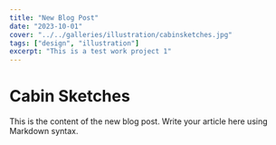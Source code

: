 ```yaml
---
title: "New Blog Post"
date: "2023-10-01"
cover: "../../galleries/illustration/cabinsketches.jpg"
tags: ["design", "illustration"]
excerpt: "This is a test work project 1"
---
```


# Cabin Sketches


This is the content of the new blog post. Write your article here using Markdown syntax.